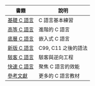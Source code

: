 書籍 | 說明
-----|-------
[基礎 C 語言](./基礎/) | C 語言基本練習
[高等 C 語言](./高等/) | 進階的 C 語言
[底層 C 語言](./底層/) | 嵌入式 C 語言
[新版 C 語言](./新版/) | C99, C11 之後的語法
[駭客 C 語言](./駭客/) | 駭客與逆向工程
[快速 C 語言](./快速/) | 聚焦 C 語言的效能
[參考文獻](./ref/) | 更多的 C 語言教材